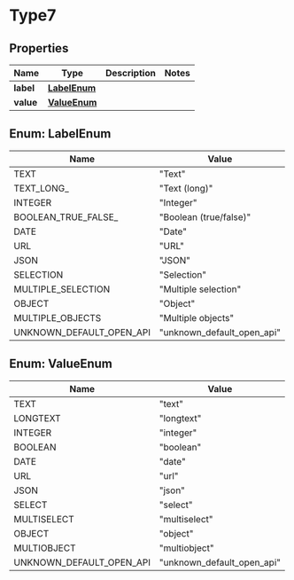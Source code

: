 

# Type7


## Properties

| Name | Type | Description | Notes |
|------------ | ------------- | ------------- | -------------|
|**label** | [**LabelEnum**](#LabelEnum) |  |  |
|**value** | [**ValueEnum**](#ValueEnum) |  |  |



## Enum: LabelEnum

| Name | Value |
|---- | -----|
| TEXT | &quot;Text&quot; |
| TEXT_LONG_ | &quot;Text (long)&quot; |
| INTEGER | &quot;Integer&quot; |
| BOOLEAN_TRUE_FALSE_ | &quot;Boolean (true/false)&quot; |
| DATE | &quot;Date&quot; |
| URL | &quot;URL&quot; |
| JSON | &quot;JSON&quot; |
| SELECTION | &quot;Selection&quot; |
| MULTIPLE_SELECTION | &quot;Multiple selection&quot; |
| OBJECT | &quot;Object&quot; |
| MULTIPLE_OBJECTS | &quot;Multiple objects&quot; |
| UNKNOWN_DEFAULT_OPEN_API | &quot;unknown_default_open_api&quot; |



## Enum: ValueEnum

| Name | Value |
|---- | -----|
| TEXT | &quot;text&quot; |
| LONGTEXT | &quot;longtext&quot; |
| INTEGER | &quot;integer&quot; |
| BOOLEAN | &quot;boolean&quot; |
| DATE | &quot;date&quot; |
| URL | &quot;url&quot; |
| JSON | &quot;json&quot; |
| SELECT | &quot;select&quot; |
| MULTISELECT | &quot;multiselect&quot; |
| OBJECT | &quot;object&quot; |
| MULTIOBJECT | &quot;multiobject&quot; |
| UNKNOWN_DEFAULT_OPEN_API | &quot;unknown_default_open_api&quot; |




